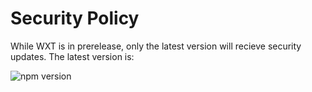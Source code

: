 # Security Policy

While WXT is in prerelease, only the latest version will recieve security updates. The latest version is:

![npm version](https://img.shields.io/npm/v/wxt?labelColor=black&color=%234fa048)

<!--
## Reporting a Vulnerability

Use this section to tell people how to report a vulnerability.

Tell them where to go, how often they can expect to get an update on a
reported vulnerability, what to expect if the vulnerability is accepted or
declined, etc.
-->
